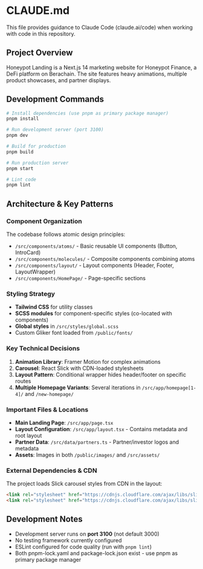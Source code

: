 # CLAUDE.md

This file provides guidance to Claude Code (claude.ai/code) when working with code in this repository.

## Project Overview

Honeypot Landing is a Next.js 14 marketing website for Honeypot Finance, a DeFi platform on Berachain. The site features heavy animations, multiple product showcases, and partner displays.

## Development Commands

```bash
# Install dependencies (use pnpm as primary package manager)
pnpm install

# Run development server (port 3100)
pnpm dev

# Build for production
pnpm build

# Run production server
pnpm start

# Lint code
pnpm lint
```

## Architecture & Key Patterns

### Component Organization
The codebase follows atomic design principles:
- `/src/components/atoms/` - Basic reusable UI components (Button, IntroCard)
- `/src/components/molecules/` - Composite components combining atoms
- `/src/components/layout/` - Layout components (Header, Footer, LayoutWrapper)
- `/src/components/HomePage/` - Page-specific sections

### Styling Strategy
- **Tailwind CSS** for utility classes
- **SCSS modules** for component-specific styles (co-located with components)
- **Global styles** in `/src/styles/global.scss`
- Custom Gliker font loaded from `/public/fonts/`

### Key Technical Decisions
1. **Animation Library**: Framer Motion for complex animations
2. **Carousel**: React Slick with CDN-loaded stylesheets
3. **Layout Pattern**: Conditional wrapper hides header/footer on specific routes
4. **Multiple Homepage Variants**: Several iterations in `/src/app/homepage[1-4]/` and `/new-homepage/`

### Important Files & Locations
- **Main Landing Page**: `/src/app/page.tsx`
- **Layout Configuration**: `/src/app/layout.tsx` - Contains metadata and root layout
- **Partner Data**: `/src/data/partners.ts` - Partner/investor logos and metadata
- **Assets**: Images in both `/public/images/` and `/src/assets/`

### External Dependencies & CDN
The project loads Slick carousel styles from CDN in the layout:
```html
<link rel="stylesheet" href="https://cdnjs.cloudflare.com/ajax/libs/slick-carousel/1.6.0/slick.min.css" />
<link rel="stylesheet" href="https://cdnjs.cloudflare.com/ajax/libs/slick-carousel/1.6.0/slick-theme.min.css" />
```

## Development Notes

- Development server runs on **port 3100** (not default 3000)
- No testing framework currently configured
- ESLint configured for code quality (run with `pnpm lint`)
- Both pnpm-lock.yaml and package-lock.json exist - use pnpm as primary package manager